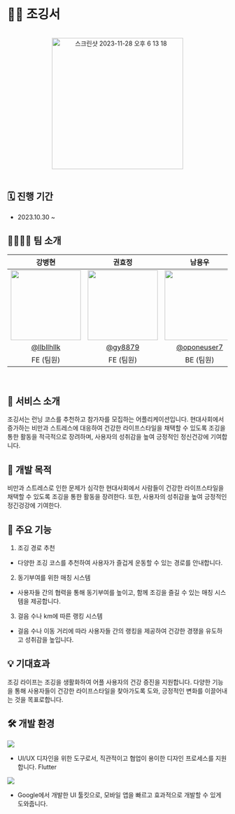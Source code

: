 # 🏃‍♀️ 조깅서

<br/>

<div align="center">
  <img width="300" alt="스크린샷 2023-11-28 오후 6 13 18" src="https://github.com/LikeLionRunnersApp/.github/assets/33623123/d2ec3ac7-2448-4af5-8c35-19bee43f93b3">
</div>

<br />

## 🗓️ 진행 기간

- 2023.10.30 ~

## 👨‍👨‍👧‍👧 팀 소개

|                                      강병현                                      |                                        권효정                                         |                                        남용우                                         |                                        박수인                                         |                                        이재현                                         |                                        장주형                                         |                                        조은비                                         |
| :------------------------------------------------------------------------------: | :-----------------------------------------------------------------------------------: | :-----------------------------------------------------------------------------------: | :-----------------------------------------------------------------------------------: | :-----------------------------------------------------------------------------------: | :-----------------------------------------------------------------------------------: | :-----------------------------------------------------------------------------------: |
| <img width="160px" src="https://avatars.githubusercontent.com/u/33623123?v=4" /> | <img width="160px" src="https://avatars.githubusercontent.com/u/99649795?s=96&v=4" /> | <img width="160px" src="https://avatars.githubusercontent.com/u/71217787?s=96&v=4" /> | <img width="160px" src="https://avatars.githubusercontent.com/u/126747506?s=96&v=4"/> | <img width="160px" src="https://avatars.githubusercontent.com/u/102959479?s=96&v=4"/> | <img width="160px" src="https://avatars.githubusercontent.com/u/144659958?s=96&v=4"/> | <img width="160px" src="https://avatars.githubusercontent.com/u/119511421?s=96&v=4"/> |
|                    [@llbllhllk](https://github.com/llbllhllk)                    |                         [@gy8879](https://github.com/gy8879)                          |                     [@oponeuser7](https://github.com/oponeuser7)                      |                     [@sooooooing](https://github.com/sooooooing)                      |                    [@PangHee1027](https://github.com/PangHee1027)                     |                     [@BrothersJJ](https://github.com/BrothersJJ)                      |                        [@jeb0730](https://github.com/jeb0730)                         |
|                                    FE (팀원)                                     |                                       FE (팀원)                                       |                                       BE (팀원)                                       |                                       FE (팀장)                                       |                                       FE (팀원)                                       |                                       FE (팀원)                                       |                                       FE (팀원)                                       |

<br />

## 🤗 서비스 소개

조깅서는 런닝 코스를 추천하고 참가자를 모집하는 어플리케이션입니다. 현대사회에서 증가하는 비만과 스트레스에 대응하여 건강한 라이프스타일을 채택할 수 있도록 조깅을 통한 활동을 적극적으로 장려하며, 사용자의 성취감을 높여 긍정적인 정신건강에 기여합니다.

## 🤔 개발 목적

비만과 스트레스로 인한 문제가 심각한 현대사회에서 사람들이 건강한 라이프스타일을 채택할 수 있도록 조깅을 통한 활동을 장려한다. 또한, 사용자의 성취감을 높여 긍정적인 정긴겅강에 기여한다.

## 🚀 주요 기능

1. 조깅 경로 추천

- 다양한 조깅 코스를 추천하여 사용자가 즐겁게 운동할 수 있는 경로를 안내합니다.

2. 동기부여를 위한 매칭 시스템

- 사용자들 간의 협력을 통해 동기부여를 높이고, 함께 조깅을 즐길 수 있는 매칭 시스템을 제공합니다.

3. 걸음 수나 km에 따른 랭킹 시스템

- 걸음 수나 이동 거리에 따라 사용자들 간의 랭킹을 제공하여 건강한 경쟁을 유도하고 성취감을 높입니다.

## 💡 기대효과

조깅 라이프는 조깅을 생활화하여 어플 사용자의 건강 증진을 지원합니다. 다양한 기능을 통해 사용자들이 건강한 라이프스타일을 찾아가도록 도와, 긍정적인 변화를 이끌어내는 것을 목표로합니다.

## 🛠️ 개발 환경

<img src="https://img.shields.io/badge/figma-0769AD?style=for-the-badge&logo=figma&logoColor=white">

- UI/UX 디자인을 위한 도구로서, 직관적이고 협업이 용이한 디자인 프로세스를 지원합니다.
  Flutter

<img src="https://img.shields.io/badge/flutter-F80000?style=for-the-badge&logo=flutter&logoColor=white">

- Google에서 개발한 UI 툴킷으로, 모바일 앱을 빠르고 효과적으로 개발할 수 있게 도와줍니다.
